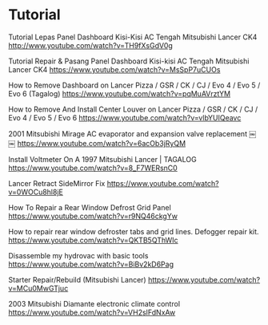 # Tutorial


Tutorial Lepas Panel Dashboard Kisi-Kisi AC Tengah Mitsubishi Lancer CK4
http://www.youtube.com/watch?v=TH9fXsGdV0g

Tutorial Repair & Pasang Panel Dashboard Kisi-kisi AC Tengah Mitsubishi Lancer CK4
https://www.youtube.com/watch?v=MsSpP7uCUOs

How to Remove Dashboard on Lancer Pizza / GSR / CK / CJ / Evo 4 / Evo 5 / Evo 6 (Tagalog)
https://www.youtube.com/watch?v=pqMuAVrztYM

How to Remove And Install Center Louver on Lancer Pizza / GSR / CK / CJ / Evo 4 / Evo 5 / Evo 6
https://www.youtube.com/watch?v=vlbYUIQeavc

2001 Mitsubishi Mirage AC evaporator and expansion valve replacement ￼￼
https://www.youtube.com/watch?v=6acOb3jRyQM

Install Voltmeter On A 1997 Mitsubishi Lancer | TAGALOG
https://www.youtube.com/watch?v=8_F7WERsnC0

Lancer Retract SideMirror Fix
https://www.youtube.com/watch?v=0WOCu8hl8jE

How To Repair a Rear Window Defrost Grid Panel
https://www.youtube.com/watch?v=r9NQ46ckgYw

How to repair rear window defroster tabs and grid lines. Defogger repair kit.
https://www.youtube.com/watch?v=QKTB5QThWIc

Disassemble my hydrovac with basic tools
https://www.youtube.com/watch?v=BiBv2kD6Pag

Starter Repair/Rebuild (Mitsubishi Lancer)
https://www.youtube.com/watch?v=MCu0MwGTjuc

2003 Mitsubishi Diamante electronic climate control
https://www.youtube.com/watch?v=VH2sIFdNxAw
